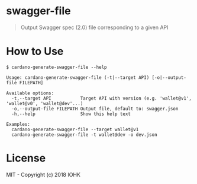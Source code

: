 # swagger-file

> Output Swagger spec (2.0) file corresponding to a given API


# How to Use

```
$ cardano-generate-swagger-file --help

Usage: cardano-generate-swagger-file (-t|--target API) [-o|--output-file FILEPATH]

Available options:
  -t,--target API           Target API with version (e.g. 'wallet@v1', 'wallet@v0', 'wallet@dev'...)
  -o,--output-file FILEPATH Output file, default to: swagger.json
  -h,--help                 Show this help text

Examples:
  cardano-generate-swagger-file --target wallet@v1
  cardano-generate-swagger-file -t wallet@dev -o dev.json
```


# License

MIT - Copyright (c) 2018 IOHK
